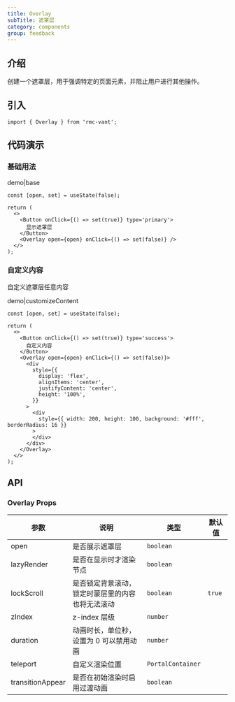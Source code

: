 ```yaml
---
title: Overlay
subTitle: 遮罩层
category: components
group: feedback
---
```


## 介绍

创建一个遮罩层，用于强调特定的页面元素，并阻止用户进行其他操作。

## 引入

```tsx
import { Overlay } from 'rmc-vant';
```

## 代码演示

### 基础用法

demo|base

```tsx
const [open, set] = useState(false);

return (
  <>
    <Button onClick={() => set(true)} type='primary'>
      显示遮罩层
    </Button>
    <Overlay open={open} onClick={() => set(false)} />
  </>
);
```

### 自定义内容

自定义遮罩层任意内容

demo|customizeContent

```tsx
const [open, set] = useState(false);

return (
  <>
    <Button onClick={() => set(true)} type='success'>
      自定义内容
    </Button>
    <Overlay open={open} onClick={() => set(false)}>
      <div
        style={{
          display: 'flex',
          alignItems: 'center',
          justifyContent: 'center',
          height: '100%',
        }}
      >
        <div
          style={{ width: 200, height: 100, background: '#fff', borderRadius: 16 }}
        >
        </div>
      </div>
    </Overlay>
  </>
);
```

## API

### Overlay Props

| 参数 | 说明 | 类型 | 默认值 |
| --- | --- | --- | --- |
| open | 是否展示遮罩层 | `boolean` |  |
| lazyRender | 是否在显示时才渲染节点 | `boolean` |  |
| lockScroll | 是否锁定背景滚动，锁定时蒙层里的内容也将无法滚动 | `boolean` | `true` |
| zIndex | z-index 层级 | `number` |  |
| duration | 动画时长，单位秒，设置为 0 可以禁用动画 | `number` |  |
| teleport | 自定义渲染位置 | `PortalContainer` |  |
| transitionAppear | 是否在初始渲染时启用过渡动画 | `boolean` |  |
